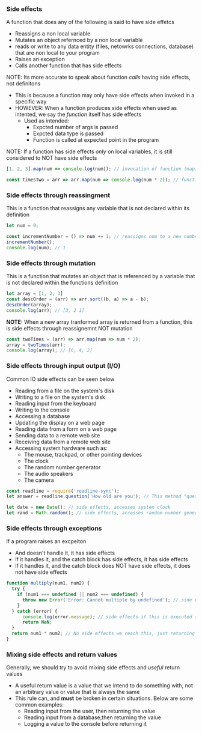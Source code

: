 ### Side effects ##
A function that does any of the following is said to have side effetcs
- Reassigns a non local variable
- Mutates an object refernced by a non local variable
- reads or write to any data entity (files, netowrks connections, database) that are non local to your program
- Raises an exception
- Calls another function that has side effects

NOTE: Its more accurate to speak about function *calls* having side effects, not definitons
- This is because a function may only have side effects when invoked in a specific way
- HOWEVER: When a function produces side effects when used as intented, we say the *function* itself has side effects
  - Used as intended:
    - Expcted number of args is passed
    - Expcted data type is passed
    - Function is called at expected point in the program 

NOTE: If a function has side effects *only* on local variables, it is still considered to NOT have side effects

```javascript
[1, 2, 3].map(num => console.log(num)); // invocation of function (map) has side effects

const timesTwo = arr => arr.map(num => console.log(num * 2)); // function (timesTwo) has side effects
```

### Side effects through reassingment ###
This is a function that reassigns any variable that is not declared within its definition
```javascript
let num = 0;

const incrementNumber = () => num += 1; // reassigns num to a new number on each invocation
incrementNumber();
console.log(num); // 1
```

### Side effects through mutation ###
This is a function that mutates an object that is referenced by a variable that is not declared within the functions definition

```javascript
let array = [1, 2, 3]
const descOrder = (arr) => arr.sort((b, a) => a - b);
descOrder(array);
console.log(arr); // [3, 2 1]
```

**NOTE:**
When a new array tranformed array is returned from a function, this is side effects through reassignemnt NOT mutation
```javascript
const twoTimes = (arr) => arr.map(num => num * 2);
array = twoTimes(arr);
console.log(array); // [6, 4, 2]
```

### Side effects through input output (I/O)
Common IO side effects can be seen below

- Reading from a file on the system's disk
- Writing to a file on the system's disk
- Reading input from the keyboard
- Writing to the console
- Accessing a database
- Updating the display on a web page
- Reading data from a form on a web page
- Sending data to a remote web site
- Receiving data from a remote web site
- Accessing system hardware such as:
  - The mouse, trackpad, or other pointing devices
  - The clock
  - The random number generator
  - The audio speakers
  - The camera

```javascript
const readline = require('readline-sync');
let answer = readline.question('How old are you'); // This method "question" produces side effects
```
```javascript
let date = new Date(); // side effects, accesses system clock
let rand = Math.random(); // side effects, accesses random number generator
```

### Side effects through exceptions ###
If a program raises an excpeiton
- And doesn't handle it, it has side effects
- If it handles it, and the catch block  has side effects, it has side effects
- If it handles it, and the catch block does NOT have side effects, it does not have side effects

```javascript
function multiply(num1, num2) {
  try {
    if (num1 === undefined || num2 === undefined) {
      throw new Error('Error: Cannot multiple by undefined'); // side effects if this is executed and not caught successfully
    }
  } catch (error) {
      console.log(error.message); // side effects if this is executed (because of log)
      return NaN;
  }
  return num1 * num2; // No side effects we reach this, just returning a number
}
```
### Mixing side effects and return values ###
Generally, we should try to avoid mixing side effects and *useful* return values
- A useful return value is a value that we intend to do something with, not an arbitrary value or value that is always the same
- This rule can, and **must** be broken in certain situations. Below are some common examples:
  - Reading input from the user, then returning the value
  - Reading input from a database,then returning the value
  - Logging a value to the console before returning it
